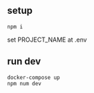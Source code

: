 ## setup

```
npm i
```

set PROJECT_NAME at .env

## run dev

```
docker-compose up
npm num dev
```
